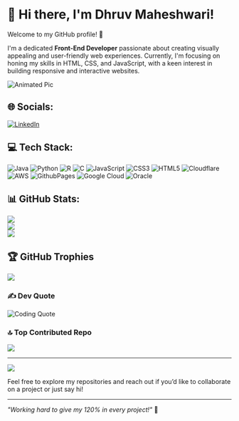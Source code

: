 # 👋 Hi there, I'm **Dhruv Maheshwari**!
Welcome to my GitHub profile! 🎉

I'm a dedicated **Front-End Developer** passionate about creating visually appealing and user-friendly web experiences. Currently, I'm focusing on honing my skills in HTML, CSS, and JavaScript, with a keen interest in building responsive and interactive websites.

![Animated Pic](https://cdn.dribbble.com/users/1162077/screenshots/3848914/programmer.gif) 

## 🌐 Socials:
[![LinkedIn](https://img.shields.io/badge/LinkedIn-%230077B5.svg?logo=linkedin&logoColor=white)](https://www.linkedin.com/in/dhruv-maheshwari-ba58b7259/) 

## 💻 Tech Stack:
![Java](https://img.shields.io/badge/java-%23ED8B00.svg?style=for-the-badge&logo=openjdk&logoColor=white) ![Python](https://img.shields.io/badge/python-3670A0?style=for-the-badge&logo=python&logoColor=ffdd54) ![R](https://img.shields.io/badge/r-%23276DC3.svg?style=for-the-badge&logo=r&logoColor=white) ![C](https://img.shields.io/badge/c-%2300599C.svg?style=for-the-badge&logo=c&logoColor=white) ![JavaScript](https://img.shields.io/badge/javascript-%23323330.svg?style=for-the-badge&logo=javascript&logoColor=%23F7DF1E) ![CSS3](https://img.shields.io/badge/css3-%231572B6.svg?style=for-the-badge&logo=css3&logoColor=white) ![HTML5](https://img.shields.io/badge/html5-%23E34F26.svg?style=for-the-badge&logo=html5&logoColor=white) ![Cloudflare](https://img.shields.io/badge/Cloudflare-F38020?style=for-the-badge&logo=Cloudflare&logoColor=white) ![AWS](https://img.shields.io/badge/AWS-%23FF9900.svg?style=for-the-badge&logo=amazon-aws&logoColor=white) ![GithubPages](https://img.shields.io/badge/github%20pages-121013?style=for-the-badge&logo=github&logoColor=white) ![Google Cloud](https://img.shields.io/badge/GoogleCloud-%234285F4.svg?style=for-the-badge&logo=google-cloud&logoColor=white) ![Oracle](https://img.shields.io/badge/Oracle-F80000?style=for-the-badge&logo=oracle&logoColor=white)

## 📊 GitHub Stats:
![](https://github-readme-stats.vercel.app/api?username=Dhruv15112004&theme=dark&hide_border=false&include_all_commits=false&count_private=false)<br/>
![](https://github-readme-streak-stats.herokuapp.com/?user=Dhruv15112004&theme=dark&hide_border=false)<br/>
![](https://github-readme-stats.vercel.app/api/top-langs/?username=Dhruv15112004&theme=dark&hide_border=false&include_all_commits=false&count_private=false&layout=compact)

## 🏆 GitHub Trophies
![](https://github-profile-trophy.vercel.app/?username=Dhruv15112004&theme=radical&no-frame=false&no-bg=true&margin-w=4)

### ✍️ Dev Quote
![Coding Quote](https://www.codecademy.com/resources/blog/wp-content/uploads/2024/01/Chris-Pine-quote.png?w=800)

### 🔝 Top Contributed Repo
![](https://github-contributor-stats.vercel.app/api?username=Dhruv15112004&limit=5&theme=dark&combine_all_yearly_contributions=true)

---
[![](https://visitcount.itsvg.in/api?id=Dhruv15112004&icon=0&color=0)](https://visitcount.itsvg.in)

<!-- Proudly created with GPRM ( https://gprm.itsvg.in ) -->
Feel free to explore my repositories and reach out if you’d like to collaborate on a project or just say hi!

---

*"Working hard to give my 120% in every project!"* 💪

